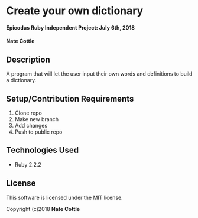 # Create your own dictionary

#### Epicodus Ruby Independent Project: July 6th, 2018

#### Nate Cottle

## Description

A program that will let the user input their own words and definitions to build a dictionary.

## Setup/Contribution Requirements

1. Clone repo
1. Make new branch
1. Add changes
1. Push to public repo

## Technologies Used

* Ruby 2.2.2

## License

This software is licensed under the MIT license.

Copyright (c)2018 **Nate Cottle**
